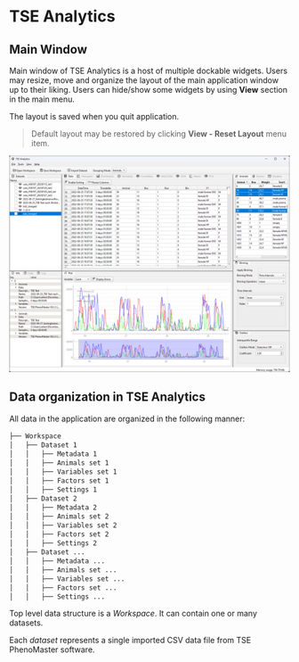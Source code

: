 # TSE Analytics


## Main Window

Main window of TSE Analytics is a host of multiple dockable widgets. Users may resize, move and organize the layout
of the main application window up to their liking. Users can hide/show some widgets by using **View** section
in the main menu.

The layout is saved when you quit application.

> Default layout may be restored by clicking **View - Reset Layout** menu item.

![vvf](../docs/main.png)


## Data organization in TSE Analytics

All data in the application are organized in the following manner:

```
├── Workspace
│   ├── Dataset 1
│   │   ├── Metadata 1
│   │   ├── Animals set 1
│   │   ├── Variables set 1
│   │   ├── Factors set 1
│   │   ├── Settings 1
│   ├── Dataset 2
│   │   ├── Metadata 2
│   │   ├── Animals set 2
│   │   ├── Variables set 2
│   │   ├── Factors set 2
│   │   ├── Settings 2
│   ├── Dataset ...
│   │   ├── Metadata ...
│   │   ├── Animals set ...
│   │   ├── Variables set ...
│   │   ├── Factors set ...
│   │   ├── Settings ...
```

Top level data structure is a *Workspace*. It can contain one or many datasets.

Each *dataset* represents a single imported CSV data file from TSE PhenoMaster software.
